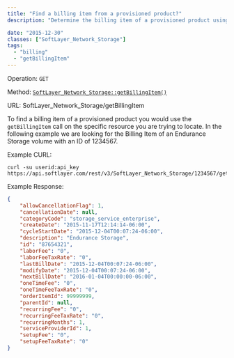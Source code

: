 ```yaml
---
title: "Find a billing item from a provisioned product?"
description: "Determine the billing item of a provisioned product using getBillingItem"

date: "2015-12-30"
classes: ["SoftLayer_Network_Storage"]
tags:
  - "billing"
  - "getBillingItem"
---
```


Operation: `GET`

Method: [`SoftLayer_Network_Storage::getBillingItem()`](http://sldn.softlayer.com/reference/services/SoftLayer_Network_Storage/getBillingItem)

URL: SoftLayer_Network_Storage/getBillingItem

To find a billing item of a provisioned product you would use the `getBillingItem` call on the specific resource you are trying to locate. In the following example we are looking for the Billing Item of an Endurance Storage volume with an ID of 1234567.

Example CURL:
```
curl -su userid:api_key https://api.softlayer.com/rest/v3/SoftLayer_Network_Storage/1234567/getBillingItem
```

Example Response:
```json
{
    "allowCancellationFlag": 1,
    "cancellationDate": null,
    "categoryCode": "storage_service_enterprise",
    "createDate": "2015-11-17T12:14:14-06:00",
    "cycleStartDate": "2015-12-04T00:07:24-06:00",
    "description": "Endurance Storage",
    "id": "87654321",
    "laborFee": "0",
    "laborFeeTaxRate": "0",
    "lastBillDate": "2015-12-04T00:07:24-06:00",
    "modifyDate": "2015-12-04T00:07:24-06:00",
    "nextBillDate": "2016-01-04T00:00:00-06:00",
    "oneTimeFee": "0",
    "oneTimeFeeTaxRate": "0",
    "orderItemId": 99999999,
    "parentId": null,
    "recurringFee": "0",
    "recurringFeeTaxRate": "0",
    "recurringMonths": 1,
    "serviceProviderId": 1,
    "setupFee": "0",
    "setupFeeTaxRate": "0"
}
```
